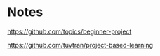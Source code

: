 # Notes


https://github.com/topics/beginner-project

https://github.com/tuvtran/project-based-learning
